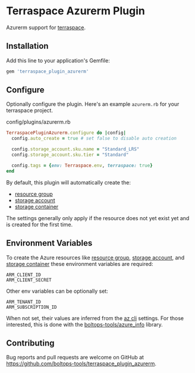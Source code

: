 # Terraspace Azurerm Plugin

Azurerm support for [terraspace](https://terraspace.cloud/).

## Installation

Add this line to your application's Gemfile:

```ruby
gem 'terraspace_plugin_azurerm'
```

## Configure

Optionally configure the plugin. Here's an example `azurerm.rb` for your terraspace project.

config/plugins/azurerm.rb

```ruby
TerraspacePluginAzurerm.configure do |config|
  config.auto_create = true # set false to disable auto creation

  config.storage_account.sku.name = "Standard_LRS"
  config.storage_account.sku.tier = "Standard"

  config.tags = {env: Terraspace.env, terraspace: true}
end
```

By default, this plugin will automatically create the:

* [resource group](https://docs.microsoft.com/en-us/azure/azure-resource-manager/management/manage-resource-groups-portal)
* [storage account](https://docs.microsoft.com/en-us/azure/storage/common/storage-account-create?tabs=azure-portal)
* [storage container](https://docs.microsoft.com/en-us/cli/azure/storage/container?view=azure-cli-latest#az-storage-container-create)

The settings generally only apply if the resource does not yet exist yet and is created for the first time.

## Environment Variables

To create the Azure resources like [resource group](https://docs.microsoft.com/en-us/azure/azure-resource-manager/management/manage-resource-groups-portal), [storage account](https://docs.microsoft.com/en-us/azure/storage/common/storage-account-create?tabs=azure-portal), and [storage container](https://docs.microsoft.com/en-us/cli/azure/storage/container?view=azure-cli-latest#az-storage-container-create) these environment variables are required:

    ARM_CLIENT_ID
    ARM_CLIENT_SECRET

Other env variables can be optionally set:

    ARM_TENANT_ID
    ARM_SUBSCRIPTION_ID

When not set, their values are inferred from the [az cli](https://docs.microsoft.com/en-us/cli/azure/) settings. For those interested, this is done with the [boltops-tools/azure_info](https://github.com/boltops-tools/azure_info) library.

## Contributing

Bug reports and pull requests are welcome on GitHub at https://github.com/boltops-tools/terraspace_plugin_azurerm.
